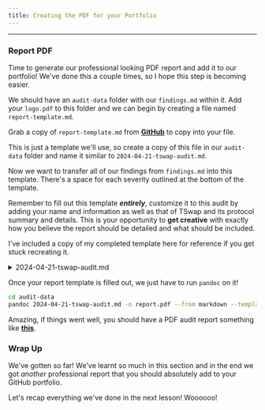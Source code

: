 ```yaml
---
title: Creating the PDF for your Portfolio
---
```


---

### Report PDF

Time to generate our professional looking PDF report and add it to our portfolio! We've done this a couple times, so I hope this step is becoming easier.

We should have an `audit-data` folder with our `findings.md` within it. Add your `logo.pdf` to this folder and we can begin by creating a file named `report-template.md`.

Grab a copy of `report-template.md` from [**GitHub**](https://github.com/Cyfrin/audit-report-templating/blob/main/report-example.md) to copy into your file.

This is just a template we'll use, so create a copy of this file in our `audit-data` folder and name it similar to `2024-04-21-tswap-audit.md`.

Now we want to transfer all of our findings from `findings.md` into this template. There's a space for each severity outlined at the bottom of the template.

Remember to fill out this template **_entirely_**, customize it to this audit by adding your name and information as well as that of TSwap and its protocol summary and details. This is your opportunity to **get creative** with exactly how you believe the report should be detailed and what should be included.

I've included a copy of my completed template here for reference if you get stuck recreating it.

<details>
<summary>2024-04-21-tswap-audit.md</summary>

````
    ---
    title: Protocol Audit Report
    author: Cyfrin.io
    date: March 7, 2023
    header-includes:
    - \usepackage{titling}
    - \usepackage{graphicx}
    ---

    \begin{titlepage}
        \centering
        \begin{figure}[h]
            \centering
            \includegraphics[width=0.5\textwidth]{logo.pdf}
        \end{figure}
        \vspace*{2cm}
        {\Huge\bfseries TSwap Protocol Audit Report\par}
        \vspace{1cm}
        {\Large Version 1.0\par}
        \vspace{2cm}
        {\Large\itshape Cyfrin.io\par}
        \vfill
        {\large \today\par}
    \end{titlepage}

    \maketitle

    <!-- Your report starts here! -->

    Prepared by: [Cyfrin](https://cyfrin.io)
    Lead Auditors:
    - xxxxxxx

    # Table of Contents
    - [Table of Contents](#table-of-contents)
    - [Protocol Summary](#protocol-summary)
    - [Disclaimer](#disclaimer)
    - [Risk Classification](#risk-classification)
    - [Audit Details](#audit-details)
    - [Scope](#scope)
    - [Roles](#roles)
    - [Executive Summary](#executive-summary)
    - [Issues found](#issues-found)
    - [Findings](#findings)
    - [High](#high)
        - [\[H-1\] `TSwapPool::deposit` is missing deadline check causing transactions to complete even after the deadline](#h-1-tswappooldeposit-is-missing-deadline-check-causing-transactions-to-complete-even-after-the-deadline)
        - [\[H-2\] Incorrect fee calculation in `TSwapPool::getInputAmountBasedOnOutput` causes protocol to take too many tokens from users, resulting in lost fees](#h-2-incorrect-fee-calculation-in-tswappoolgetinputamountbasedonoutput-causes-protocll-to-take-too-many-tokens-from-users-resulting-in-lost-fees)
        - [\[H-3\] Lack of slippage protection in `TSwapPool::swapExactOutput` causes users to potentially receive way fewer tokens](#h-3-lack-of-slippage-protection-in-tswappoolswapexactoutput-causes-users-to-potentially-receive-way-fewer-tokens)
        - [\[H-4\] `TSwapPool::sellPoolTokens` mismatches input and output tokens causing users to receive the incorrect amount of tokens](#h-4-tswappoolsellpooltokens-mismatches-input-and-output-tokens-causing-users-to-receive-the-incorrect-amount-of-tokens)
        - [\[H-5\] In `TSwapPool::_swap` the extra tokens given to users after every `swapCount` breaks the protocol invariant of `x * y = k`](#h-5-in-tswappool_swap-the-extra-tokens-given-to-users-after-every-swapcount-breaks-the-protocol-invariant-of-x--y--k)
    - [Low](#low)
        - [\[L-1\] `TSwapPool::LiquidityAdded` event has parameters out of order](#l-1-tswappoolliquidityadded-event-has-parameters-out-of-order)
        - [\[L-2\] Default value returned by `TSwapPool::swapExactInput` results in incorrect return value given](#l-2-default-value-returned-by-tswappoolswapexactinput-results-in-incorrect-return-value-given)
    - [Informationals](#informationals)
        - [\[I-1\] `PoolFactory::PoolFactory__PoolDoesNotExist` is not used and should be removed](#i-1-poolfactorypoolfactory__pooldoesnotexist-is-not-used-and-should-be-removed)
        - [\[I-2\] Lacking zero address checks](#i-2-lacking-zero-address-checks)
        - [\[I-3\] `PoolFactory::createPool` should use `.symbol()` instead of `.name()`](#i-3-poolfacotrycreatepool-should-use-symbol-instead-of-name)
        - [\[I-4\] Event is missing `indexed` fields](#i-4-event-is-missing-indexed-fields)

    # Protocol Summary

    Protocol does X, Y, Z

    # Disclaimer

    The YOUR_NAME_HERE team makes all effort to find as many vulnerabilities in the code in the given time period, but holds no responsibilities for the findings provided in this document. A security audit by the team is not an endorsement of the underlying business or product. The audit was time-boxed and the review of the code was solely on the security aspects of the Solidity implementation of the contracts.

    # Risk Classification

    |            |        | Impact |        |     |
    | ---------- | ------ | ------ | ------ | --- |
    |            |        | High   | Medium | Low |
    |            | High   | H      | H/M    | M   |
    | Likelihood | Medium | H/M    | M      | M/L |
    |            | Low    | M      | M/L    | L   |

    We use the [CodeHawks](https://docs.codehawks.com/hawks-auditors/how-to-evaluate-a-finding-severity) severity matrix to determine severity. See the documentation for more details.

    # Audit Details
    ## Scope
    ## Roles
    # Executive Summary
    ## Issues found

    | Severity | Number of issues found |
    | --------- | ---------------------- |
    | High      | 4                      |
    | Medium    | 2                      |
    | Low       | 2                      |
    | Info      | 9                      |
    | Total     | 17                     |


    # Findings
    ## High

    ### [H-1] `TSwapPool::deposit` is missing deadline check causing transactions to complete even after the deadline

    **Description:** The `deposit` function accepts a deadline parameter, which according to the documentation is "The deadline for the transaction to be completed by". However, this parameter is never used. As a consequence, operations that add liquidity to the pool might be executed at unexpected times, in market conditions where the deposit rate is unfavorable.

    <!-- MEV attacks -->

    **Impact:** Transactions could be sent when market conditions are unfavorable to deposit, even when adding a deadline parameter.

    **Proof of Concept:** The `deadline` parameter is unused.

    **Recommended Mitigation:** Consider making the following change to the function.

    ```diff
    function deposit(
            uint256 wethToDeposit,
            uint256 minimumLiquidityTokensToMint, // LP tokens -> if empty, we can pick 100% (100% == 17 tokens)
            uint256 maximumPoolTokensToDeposit,
            uint64 deadline
        )
            external
    +       revertIfDeadlinePassed(deadline)
            revertIfZero(wethToDeposit)
            returns (uint256 liquidityTokensToMint)
        {
    ```

    ### [H-2] Incorrect fee calculation in `TSwapPool::getInputAmountBasedOnOutput` causes protocol to take too many tokens from users, resulting in lost fees

    **Description:** The `getInputAmountBasedOnOutput` function is intended to calculate the amount of tokens a user should deposit given an amount of tokens of output tokens. However, the function currently miscalculates the resulting amount. When calculating the fee, it scales the amount by 10_000 instead of 1_000.

    **Impact:** Protocol takes more fees than expected from users.

    **Recommended Mitigation:**

    ```diff
        function getInputAmountBasedOnOutput(
            uint256 outputAmount,
            uint256 inputReserves,
            uint256 outputReserves
        )
            public
            pure
            revertIfZero(outputAmount)
            revertIfZero(outputReserves)
            returns (uint256 inputAmount)
        {
    -        return ((inputReserves * outputAmount) * 10_000) / ((outputReserves - outputAmount) * 997);
    +        return ((inputReserves * outputAmount) * 1_000) / ((outputReserves - outputAmount) * 997);
        }
    ```

    ### [H-3] Lack of slippage protection in `TSwapPool::swapExactOutput` causes users to potentially receive way fewer tokens

    **Description:** The `swapExactOutput` function does not include any sort of slippage protection. This function is similar to what is done in `TSwapPool::swapExactInput`, where the function specifies a `minOutputAmount`, the `swapExactOutput` function should specify a `maxInputAmount`.

    **Impact:** If market conditions change before the transaction processes, the user could get a much worse swap.

    **Proof of Concept:**
    1. The price of 1 WETH right now is 1,000 USDC
    2. User inputs a `swapExactOutput` looking for 1 WETH
    1. inputToken = USDC
    2. outputToken = WETH
    3. outputAmount = 1
    4. deadline = whatever
    3. The function does not offer a maxInput amount
    4. As the transaction is pending in the mempool, the market changes! And the price moves HUGE -> 1 WETH is now 10,000 USDC. 10x more than the user expected
    5. The transaction completes, but the user sent the protocol 10,000 USDC instead of the expected 1,000 USDC

    **Recommended Mitigation:** We should include a `maxInputAmount` so the user only has to spend up to a specific amount, and can predict how much they will spend on the protocol.

    ```diff
        function swapExactOutput(
            IERC20 inputToken,
    +       uint256 maxInputAmount,
    .
    .
    .
            inputAmount = getInputAmountBasedOnOutput(outputAmount, inputReserves, outputReserves);
    +       if(inputAmount > maxInputAmount){
    +           revert();
    +       }
            _swap(inputToken, inputAmount, outputToken, outputAmount);
    ```

    ### [H-4] `TSwapPool::sellPoolTokens` mismatches input and output tokens causing users to receive the incorrect amount of tokens

    **Description:** The `sellPoolTokens` function is intended to allow users to easily sell pool tokens and receive WETH in exchange. Users indicate how many pool tokens they're willing to sell in the `poolTokenAmount` parameter. However, the function currently miscalculates the swapped amount.

    This is due to the fact that the `swapExactOutput` function is called, whereas the `swapExactInput` function is the one that should be called. Because users specify the exact amount of input tokens, not output.

    **Impact:** Users will swap the wrong amount of tokens, which is a severe disruption of protocol functionality.

    **Proof of Concept:**
    <write PoC here>

    **Recommended Mitigation:**

    Consider changing the implementation to use `swapExactInput` instead of `swapExactOutput`. Note that this would also require changing the `sellPoolTokens` function to accept a new parameter (ie `minWethToReceive` to be passed to `swapExactInput`)

    ```diff
        function sellPoolTokens(
            uint256 poolTokenAmount,
    +       uint256 minWethToReceive,
            ) external returns (uint256 wethAmount) {
    -        return swapExactOutput(i_poolToken, i_wethToken, poolTokenAmount, uint64(block.timestamp));
    +        return swapExactInput(i_poolToken, poolTokenAmount, i_wethToken, minWethToReceive, uint64(block.timestamp));
        }
    ```

    Additionally, it might be wise to add a deadline to the function, as there is currently no deadline. (MEV later)

    ### [H-5] In `TSwapPool::_swap` the extra tokens given to users after every `swapCount` breaks the protocol invariant of `x * y = k`

    **Description:** The protocol follows a strict invariant of `x * y = k`. Where:
    - `x`: The balance of the pool token
    - `y`: The balance of WETH
    - `k`: The constant product of the two balances

    This means, that whenever the balances change in the protocol, the ratio between the two amounts should remain constant, hence the `k`. However, this is broken due to the extra incentive in the `_swap` function. Meaning that over time the protocol funds will be drained.

    The follow block of code is responsible for the issue.

    ```javascript
            swap_count++;
            if (swap_count >= SWAP_COUNT_MAX) {
                swap_count = 0;
                outputToken.safeTransfer(msg.sender, 1_000_000_000_000_000_000);
            }
    ```

    **Impact:** A user could maliciously drain the protocol of funds by doing a lot of swaps and collecting the extra incentive given out by the protocol.

    Most simply put, the protocol's core invariant is broken.

    **Proof of Concept:**
    1. A user swaps 10 times, and collects the extra incentive of `1_000_000_000_000_000_000` tokens
    2. That user continues to swap until all the protocol funds are drained

    <details>
    <summary>Proof Of Code</summary>

    Place the following into `TSwapPool.t.sol`.

    ```javascript

        function testInvariantBroken() public {
            vm.startPrank(liquidityProvider);
            weth.approve(address(pool), 100e18);
            poolToken.approve(address(pool), 100e18);
            pool.deposit(100e18, 100e18, 100e18, uint64(block.timestamp));
            vm.stopPrank();

            uint256 outputWeth = 1e17;

            vm.startPrank(user);
            poolToken.approve(address(pool), type(uint256).max);
            poolToken.mint(user, 100e18);
            pool.swapExactOutput(poolToken, weth, outputWeth, uint64(block.timestamp));
            pool.swapExactOutput(poolToken, weth, outputWeth, uint64(block.timestamp));
            pool.swapExactOutput(poolToken, weth, outputWeth, uint64(block.timestamp));
            pool.swapExactOutput(poolToken, weth, outputWeth, uint64(block.timestamp));
            pool.swapExactOutput(poolToken, weth, outputWeth, uint64(block.timestamp));
            pool.swapExactOutput(poolToken, weth, outputWeth, uint64(block.timestamp));
            pool.swapExactOutput(poolToken, weth, outputWeth, uint64(block.timestamp));
            pool.swapExactOutput(poolToken, weth, outputWeth, uint64(block.timestamp));
            pool.swapExactOutput(poolToken, weth, outputWeth, uint64(block.timestamp));

            int256 startingY = int256(weth.balanceOf(address(pool)));
            int256 expectedDeltaY = int256(-1) * int256(outputWeth);

            pool.swapExactOutput(poolToken, weth, outputWeth, uint64(block.timestamp));
            vm.stopPrank();

            uint256 endingY = weth.balanceOf(address(pool));
            int256 actualDeltaY = int256(endingY) - int256(startingY);
            assertEq(actualDeltaY, expectedDeltaY);
        }
    ```

    </details>

    **Recommended Mitigation:** Remove the extra incentive mechanism. If you want to keep this in, we should account for the change in the x * y = k protocol invariant. Or, we should set aside tokens in the same way we do with fees.

    ```diff
    -        swap_count++;
    -        // Fee-on-transfer
    -        if (swap_count >= SWAP_COUNT_MAX) {
    -            swap_count = 0;
    -            outputToken.safeTransfer(msg.sender, 1_000_000_000_000_000_000);
    -        }
    ```

    ## Low

    ### [L-1] `TSwapPool::LiquidityAdded` event has parameters out of order

    **Description:** When the `LiquidityAdded` event is emitted in the `TSwapPool::_addLiquidityMintAndTransfer` function, it logs values in an incorrect order. The `poolTokensToDeposit` value should go in the third parameter position, whereas the `wethToDeposit` value should go second.

    **Impact:** Event emission is incorrect, leading to off-chain functions potentially malfunctioning.

    **Recommended Mitigation:**

    ```diff
    - emit LiquidityAdded(msg.sender, poolTokensToDeposit, wethToDeposit);
    + emit LiquidityAdded(msg.sender, wethToDeposit, poolTokensToDeposit);
    ```

    ### [L-2] Default value returned by `TSwapPool::swapExactInput` results in incorrect return value given

    **Description:** The `swapExactInput` function is expected to return the actual amount of tokens bought by the caller. However, while it declares the named return value `output` it is never assigned a value, nor uses an explicit return statement.

    **Impact:** The return value will always be 0, giving incorrect information to the caller.

    **Recommended Mitigation:**

    ```diff
        {
            uint256 inputReserves = inputToken.balanceOf(address(this));
            uint256 outputReserves = outputToken.balanceOf(address(this));

    -        uint256 outputAmount = getOutputAmountBasedOnInput(inputAmount, inputReserves, outputReserves);
    +        output = getOutputAmountBasedOnInput(inputAmount, inputReserves, outputReserves);

    -        if (output < minOutputAmount) {
    -            revert TSwapPool__OutputTooLow(outputAmount, minOutputAmount);
    +        if (output < minOutputAmount) {
    +            revert TSwapPool__OutputTooLow(outputAmount, minOutputAmount);
            }

    -        _swap(inputToken, inputAmount, outputToken, outputAmount);
    +        _swap(inputToken, inputAmount, outputToken, output);
        }
    ```

    ## Informationals

    ### [I-1] `PoolFactory::PoolFactory__PoolDoesNotExist` is not used and should be removed

    ```diff
    - error PoolFactory__PoolDoesNotExist(address tokenAddress);
    ```

    ### [I-2] Lacking zero address checks

    ```diff
        constructor(address wethToken) {
    +       if(wethToken == address(0)) {
    +            revert();
    +        }
            i_wethToken = wethToken;
        }
    ```

    ### [I-3] `PoolFactory::createPool` should use `.symbol()` instead of `.name()`

    ```diff
    -        string memory liquidityTokenSymbol = string.concat("ts", IERC20(tokenAddress).name());
    +        string memory liquidityTokenSymbol = string.concat("ts", IERC20(tokenAddress).symbol());
    ```

    ### [I-4] Event is missing `indexed` fields

    Index event fields make the field more quickly accessible to off-chain tools that parse events. However, note that each index field costs extra gas during emission, so it's not necessarily best to index the maximum allowed per event (three fields). Each event should use three indexed fields if there are three or more fields, and gas usage is not particularly of concern for the events in question. If there are fewer than three fields, all of the fields should be indexed.

    - Found in src/TSwapPool.sol: Line: 44
    - Found in src/PoolFactory.sol: Line: 37
    - Found in src/TSwapPool.sol: Line: 46
    - Found in src/TSwapPool.sol: Line: 43

````

</details>


Once your report template is filled out, we just have to run `pandoc` on it!

```bash
cd audit-data
pandoc 2024-04-21-tswap-audit.md -o report.pdf --from markdown --template=eisvogel --listings
```

Amazing, if things went well, you should have a PDF audit report something like [**this**](https://github.com/Cyfrin/5-t-swap-audit/blob/audit-data/audit-data/report.pdf).

### Wrap Up

We've gotten so far! We've learnt so much in this section and in the end we got _another_ professional report that you should absolutely add to your GitHub portfolio.

Let's recap everything we've done in the next lesson! Woooooo!

